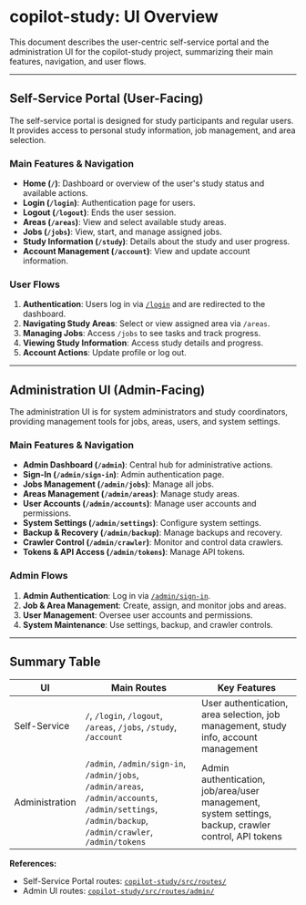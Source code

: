 # copilot-study: UI Overview

This document describes the user-centric self-service portal and the administration UI for the copilot-study project, summarizing their main features, navigation, and user flows.

---

## Self-Service Portal (User-Facing)

The self-service portal is designed for study participants and regular users. It provides access to personal study information, job management, and area selection.

### Main Features & Navigation

- **Home (`/`)**: Dashboard or overview of the user's study status and available actions.
- **Login (`/login`)**: Authentication page for users.
- **Logout (`/logout`)**: Ends the user session.
- **Areas (`/areas`)**: View and select available study areas.
- **Jobs (`/jobs`)**: View, start, and manage assigned jobs.
- **Study Information (`/study`)**: Details about the study and user progress.
- **Account Management (`/account`)**: View and update account information.

### User Flows

1. **Authentication**: Users log in via [`/login`](copilot-study/src/routes/login/+page.svelte) and are redirected to the dashboard.
2. **Navigating Study Areas**: Select or view assigned area via `/areas`.
3. **Managing Jobs**: Access `/jobs` to see tasks and track progress.
4. **Viewing Study Information**: Access study details and progress.
5. **Account Actions**: Update profile or log out.

---

## Administration UI (Admin-Facing)

The administration UI is for system administrators and study coordinators, providing management tools for jobs, areas, users, and system settings.

### Main Features & Navigation

- **Admin Dashboard (`/admin`)**: Central hub for administrative actions.
- **Sign-In (`/admin/sign-in`)**: Admin authentication page.
- **Jobs Management (`/admin/jobs`)**: Manage all jobs.
- **Areas Management (`/admin/areas`)**: Manage study areas.
- **User Accounts (`/admin/accounts`)**: Manage user accounts and permissions.
- **System Settings (`/admin/settings`)**: Configure system settings.
- **Backup & Recovery (`/admin/backup`)**: Manage backups and recovery.
- **Crawler Control (`/admin/crawler`)**: Monitor and control data crawlers.
- **Tokens & API Access (`/admin/tokens`)**: Manage API tokens.

### Admin Flows

1. **Admin Authentication**: Log in via [`/admin/sign-in`](copilot-study/src/routes/admin/sign-in/+page.svelte).
2. **Job & Area Management**: Create, assign, and monitor jobs and areas.
3. **User Management**: Oversee user accounts and permissions.
4. **System Maintenance**: Use settings, backup, and crawler controls.

---

## Summary Table

| UI                | Main Routes                | Key Features                                      |
|-------------------|---------------------------|---------------------------------------------------|
| Self-Service      | `/`, `/login`, `/logout`, `/areas`, `/jobs`, `/study`, `/account` | User authentication, area selection, job management, study info, account management |
| Administration    | `/admin`, `/admin/sign-in`, `/admin/jobs`, `/admin/areas`, `/admin/accounts`, `/admin/settings`, `/admin/backup`, `/admin/crawler`, `/admin/tokens` | Admin authentication, job/area/user management, system settings, backup, crawler control, API tokens |

**References:**  
- Self-Service Portal routes: [`copilot-study/src/routes/`](copilot-study/src/routes/)
- Admin UI routes: [`copilot-study/src/routes/admin/`](copilot-study/src/routes/admin/)